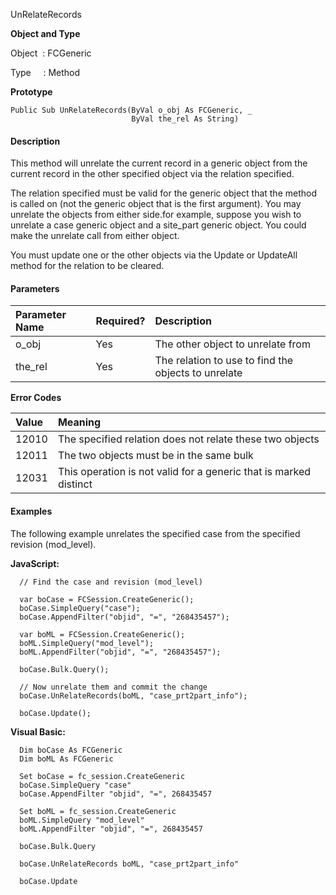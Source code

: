 UnRelateRecords


**Object and Type**

Object  : FCGeneric

Type     : Method

**Prototype**

```
Public Sub UnRelateRecords(ByVal o_obj As FCGeneric, _
                           ByVal the_rel As String)
```

#### Description

This method will unrelate the current record in a generic object from the current record in the other specified object via the relation specified.

The relation specified must be valid for the generic object that the method is called on (not the generic object that is the first argument). You may unrelate the objects from either side.for example, suppose you wish to unrelate a case generic object and a site_part generic object. You could make the unrelate call from either object.

You must update one or the other objects via the Update or UpdateAll method for the relation to be cleared.

#### Parameters

| Parameter Name | Required? | Description |
|:--- |:--- |:--- |
| o_obj | Yes | The other object to unrelate from |
| the_rel | Yes | The relation to use to find the objects to unrelate |

**Error Codes**

| Value | Meaning |
|:--- |:--- |
| 12010 | The specified relation does not relate these two objects |
| 12011 | The two objects must be in the same bulk |
| 12031 | This operation is not valid for a generic that is marked distinct |

#### Examples

The following example unrelates the specified case from the specified revision (mod_level).

**JavaScript:**
```
  // Find the case and revision (mod_level)

  var boCase = FCSession.CreateGeneric();
  boCase.SimpleQuery("case");
  boCase.AppendFilter("objid", "=", "268435457");

  var boML = FCSession.CreateGeneric();
  boML.SimpleQuery("mod_level");
  boML.AppendFilter("objid", "=", "268435457");

  boCase.Bulk.Query();

  // Now unrelate them and commit the change
  boCase.UnRelateRecords(boML, "case_prt2part_info");

  boCase.Update();
```

**Visual Basic:**
```
  Dim boCase As FCGeneric
  Dim boML As FCGeneric

  Set boCase = fc_session.CreateGeneric
  boCase.SimpleQuery "case"
  boCase.AppendFilter "objid", "=", 268435457

  Set boML = fc_session.CreateGeneric
  boML.SimpleQuery "mod_level"
  boML.AppendFilter "objid", "=", 268435457

  boCase.Bulk.Query

  boCase.UnRelateRecords boML, "case_prt2part_info"

  boCase.Update
```
